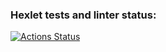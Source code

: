 ### Hexlet tests and linter status:
[![Actions Status](https://github.com/arifov86/frontend-project-lvl1/workflows/hexlet-check/badge.svg)](https://github.com/arifov86/frontend-project-lvl1/actions)